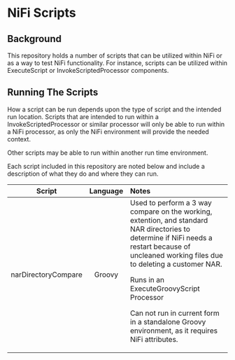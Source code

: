 NiFi Scripts
==========================

Background
----------

This repository holds a number of scripts that can be utilized within NiFi or as a way to test NiFi functionality.  For instance, scripts can be utilized within ExecuteScript or InvokeScriptedProcessor components.


Running The Scripts
----------------

How a script can be run depends upon the type of script and the intended run location. Scripts that are intended to run within a InvokeScriptedProcessor or similar processor will only be able to run within a NiFi processor, as only the NiFi environment will provide the needed context.

Other scripts may be able to run within another run time environment.

Each script included in this repository are noted below and include a description of what they do and where they can run.

| Script| Language| Notes|
| ---|:---:|:---|
|narDirectoryCompare |Groovy |Used to perform a 3 way compare on the working, extention, and standard NAR directories to determine if NiFi needs a restart because of uncleaned working files due to deleting a customer NAR. <p>Runs in an ExecuteGroovyScript Processor<p> Can not run in current form in a standalone Groovy environment, as it requires NiFi attributes.|